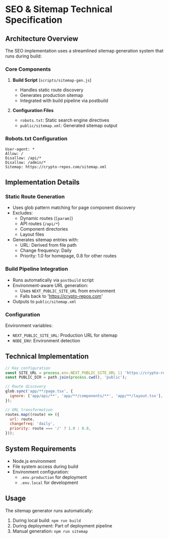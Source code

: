 # SEO & Sitemap Technical Specification

## Architecture Overview

The SEO implementation uses a streamlined sitemap generation system that runs during build:

### Core Components

1. **Build Script** (`scripts/sitemap-gen.js`)

   - Handles static route discovery
   - Generates production sitemap
   - Integrated with build pipeline via postbuild

2. **Configuration Files**
   - `robots.txt`: Static search engine directives
   - `public/sitemap.xml`: Generated sitemap output

### Robots.txt Configuration

```
User-agent: *
Allow: /
Disallow: /api/*
Disallow: /admin/*
Sitemap: https://crypto-repos.com/sitemap.xml
```

## Implementation Details

### Static Route Generation

- Uses glob pattern matching for page component discovery
- Excludes:
  - Dynamic routes (`[param]`)
  - API routes (`/api/*`)
  - Component directories
  - Layout files
- Generates sitemap entries with:
  - URL: Derived from file path
  - Change frequency: Daily
  - Priority: 1.0 for homepage, 0.8 for other routes

### Build Pipeline Integration

- Runs automatically via `postbuild` script
- Environment-aware URL generation:
  - Uses `NEXT_PUBLIC_SITE_URL` from environment
  - Falls back to 'https://crypto-repos.com'
- Outputs to `public/sitemap.xml`

### Configuration

Environment variables:

- `NEXT_PUBLIC_SITE_URL`: Production URL for sitemap
- `NODE_ENV`: Environment detection

## Technical Implementation

```javascript
// Key configuration
const SITE_URL = process.env.NEXT_PUBLIC_SITE_URL || 'https://crypto-repos.com';
const PUBLIC_DIR = path.join(process.cwd(), 'public');

// Route discovery
glob.sync('app/**/page.tsx', {
  ignore: ['app/api/**', 'app/**/components/**', 'app/**/layout.tsx'],
});

// URL transformation
routes.map((route) => ({
  url: route,
  changefreq: 'daily',
  priority: route === '/' ? 1.0 : 0.8,
}));
```

## System Requirements

- Node.js environment
- File system access during build
- Environment configuration:
  - `.env.production` for deployment
  - `.env.local` for development

## Usage

The sitemap generator runs automatically:

1. During local build: `npm run build`
2. During deployment: Part of deployment pipeline
3. Manual generation: `npm run sitemap`
